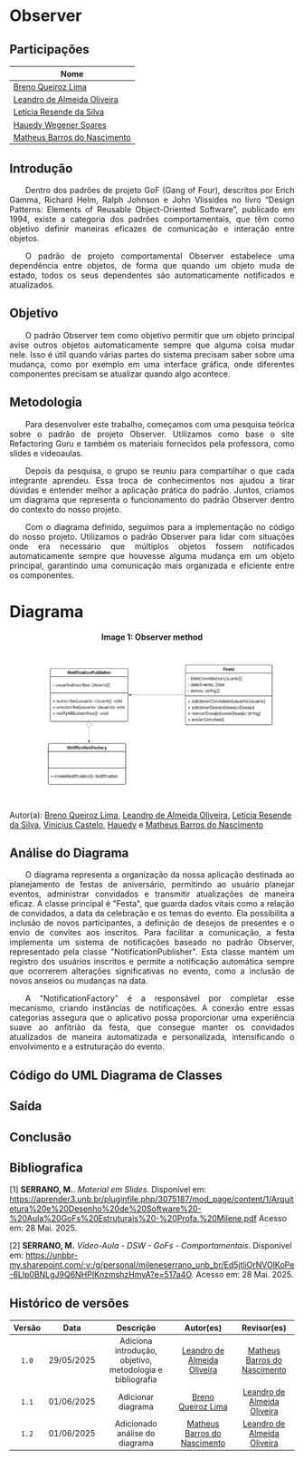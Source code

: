 # Observer

## Participações

| Nome                                 |
|--------------------------------------|
| [Breno Queiroz Lima](https://github.com/brenob6)|
| [Leandro de Almeida Oliveira](https://github.com/leomitx10)   |
| [Letícia Resende da Silva](https://github.com/LeticiaResende23) |
| [Hauedy Wegener Soares](https://github.com/HauedyWS) |
| [Matheus Barros do Nascimento](https://github.com/Ninja-Haiyai) |

## Introdução

<p align="justify"> &emsp;&emsp;Dentro dos padrões de projeto GoF (Gang of Four), descritos por Erich Gamma, Richard Helm, Ralph Johnson e John Vlissides no livro “Design Patterns: Elements of Reusable Object-Oriented Software”, publicado em 1994, existe a categoria dos padrões comportamentais, que têm como objetivo definir maneiras eficazes de comunicação e interação entre objetos.</p>

<p align="justify"> &emsp;&emsp;O padrão de projeto comportamental Observer estabelece uma dependência entre objetos, de forma que quando um objeto muda de estado, todos os seus dependentes são automaticamente notificados e atualizados.</p>

## Objetivo

<p align="justify"> &emsp;&emsp;O padrão Observer tem como objetivo permitir que um objeto principal avise outros objetos automaticamente sempre que alguma coisa mudar nele. Isso é útil quando várias partes do sistema precisam saber sobre uma mudança, como por exemplo em uma interface gráfica, onde diferentes componentes precisam se atualizar quando algo acontece.</p>

## Metodologia

<p align="justify">&emsp;&emsp;Para desenvolver este trabalho, começamos com uma pesquisa teórica sobre o padrão de projeto Observer. Utilizamos como base o site Refactoring Guru e também os materiais fornecidos pela professora, como slides e videoaulas.</p> 
<p align="justify">&emsp;&emsp;Depois da pesquisa, o grupo se reuniu para compartilhar o que cada integrante aprendeu. Essa troca de conhecimentos nos ajudou a tirar dúvidas e entender melhor a aplicação prática do padrão. Juntos, criamos um diagrama que representa o funcionamento do padrão Observer dentro do contexto do nosso projeto.</p> 
<p align="justify">&emsp;&emsp;Com o diagrama definido, seguimos para a implementação no código do nosso projeto. Utilizamos o padrão Observer para lidar com situações onde era necessário que múltiplos objetos fossem notificados automaticamente sempre que houvesse alguma mudança em um objeto principal, garantindo uma comunicação mais organizada e eficiente entre os componentes.</p>

# Diagrama

<center>

**Image 1: Observer method**

![Factory method](./assets/observe-method.png)

</center>

Autor(a): 
<a href="https://github.com/brenob6" target="_blank">Breno Queiroz Lima</a>, 
<a href="https://github.com/leomitx10" target="_blank">Leandro de Almeida Oliveira</a>, 
<a href="https://github.com/LeticiaResende23" target="_blank">Letícia Resende da Silva</a>, 
<a href="https://github.com/Vini47" target="_blank">Vinicius Castelo</a>,
<a href="https://github.com/hauedyWS" target="_blank">Hauedy</a> e
<a href="https://github.com/Ninja-Haiyai" target="_blank">Matheus Barros do Nascimento</a>


## Análise do Diagrama
<p align="justify">&emsp;&emsp;O diagrama representa a organização da nossa aplicação destinada ao planejamento de festas de aniversário, permitindo ao usuário planejar eventos, administrar convidados e transmitir atualizações de maneira eficaz. A classe principal é "Festa", que guarda dados vitais como a relação de convidados, a data da celebração e os temas do evento. Ela possibilita a inclusão de novos participantes, a definição de desejos de presentes e o envio de convites aos inscritos. Para facilitar a comunicação, a festa implementa um sistema de notificações baseado no padrão Observer, representado pela classe "NotificationPublisher". Esta classe mantém um registro dos usuários inscritos e permite a notificação automática sempre que ocorrerem alterações significativas no evento, como a inclusão de novos anseios ou mudanças na data.</p>

<p align="justify">&emsp;&emsp;A "NotificationFactory" é a responsável por completar esse mecanismo, criando instâncias de notificações. A conexão entre essas categorias assegura que o aplicativo possa proporcionar uma experiência suave ao anfitrião da festa, que consegue manter os convidados atualizados de maneira automatizada e personalizada, intensificando o envolvimento e a estruturação do evento.</p>



## Código do UML Diagrama de Classes


## Saída


## Conclusão


## Bibliografica

[1] **SERRANO, M.**. *Material em Slides*. Disponível em: <https://aprender3.unb.br/pluginfile.php/3075187/mod_page/content/1/Arquitetura%20e%20Desenho%20de%20Software%20-%20Aula%20GoFs%20Estruturais%20-%20Profa.%20Milene.pdf>  Acesso em: 28 Mai. 2025.

[2] **SERRANO, M.** *Vídeo-Aula - DSW - GoFs - Comportamentais*. Disponível em: <https://unbbr-my.sharepoint.com/:v:/g/personal/mileneserrano_unb_br/Ed5jtliOrNVOlKoPe-6Llp0BNLgJ9Q6NHPIKnzmshzHmvA?e=517a4O>. Acesso em: 28 Mai. 2025.

## Histórico de versões

| Versão |    Data    |                       Descrição                       |                       Autor(es)                        |                      Revisor(es)                       |
| :----: | :--------: | :---------------------------------------------------: | :----------------------------------------------------: | :----------------------------------------------------: |
| `1.0`  | 29/05/2025 | Adiciona introdução, objetivo, metodologia e bibliografia | [Leandro de Almeida Oliveira](https://github.com/leomitx10) | [Matheus Barros do Nascimento](https://github.com/Ninja-Haiyai) |
| `1.1`  | 01/06/2025 | Adicionar diagrama | [Breno Queiroz Lima](https://github.com/brenob6) | [Leandro de Almeida Oliveira](https://github.com/leimit10) |
| `1.2`  | 01/06/2025 | Adicionado análise do diagrama | [Matheus Barros do Nascimento](https://github.com/Ninja-Haiyai) | [Leandro de Almeida Oliveira](https://github.com/leimit10) |
